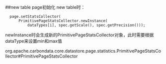 

##new table page初始化
new table时：

      page.setStatsCollector(
          PrimitivePageStatsCollector.newInstance(
              dataTypes[i], spec.getScale(), spec.getPrecision()));
newInstance时会生成新的PrimitivePageStatsCollector对象，此时需要根据dataType来设置min和max值

org.apache.carbondata.core.datastore.page.statistics.PrimitivePageStatsCollector#PrimitivePageStatsCollector




